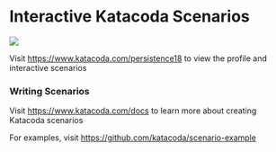 # Interactive Katacoda Scenarios

[![](http://shields.katacoda.com/katacoda/persistence18/count.svg)](https://www.katacoda.com/persistence18 "Get your profile on Katacoda.com")

Visit https://www.katacoda.com/persistence18 to view the profile and interactive scenarios

### Writing Scenarios
Visit https://www.katacoda.com/docs to learn more about creating Katacoda scenarios

For examples, visit https://github.com/katacoda/scenario-example
